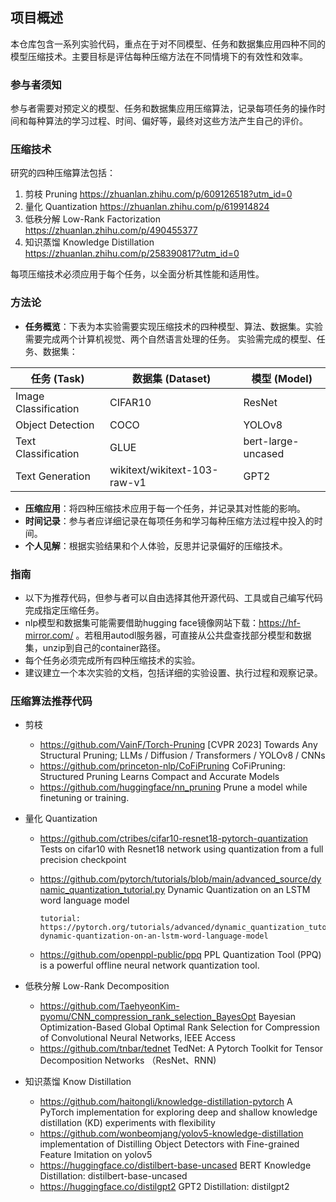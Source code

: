 ## 项目概述
本仓库包含一系列实验代码，重点在于对不同模型、任务和数据集应用四种不同的模型压缩技术。主要目标是评估每种压缩方法在不同情境下的有效性和效率。

### 参与者须知
参与者需要对预定义的模型、任务和数据集应用压缩算法，记录每项任务的操作时间和每种算法的学习过程、时间、偏好等，最终对这些方法产生自己的评价。

### 压缩技术
研究的四种压缩算法包括：
1. 剪枝 Pruning https://zhuanlan.zhihu.com/p/609126518?utm_id=0
2. 量化 Quantization https://zhuanlan.zhihu.com/p/619914824
3. 低秩分解 Low-Rank Factorization https://zhuanlan.zhihu.com/p/490455377
4. 知识蒸馏 Knowledge Distillation https://zhuanlan.zhihu.com/p/258390817?utm_id=0

每项压缩技术必须应用于每个任务，以全面分析其性能和适用性。

### 方法论
- **任务概览**：下表为本实验需要实现压缩技术的四种模型、算法、数据集。实验需要完成两个计算机视觉、两个自然语言处理的任务。
实验需完成的模型、任务、数据集：

| 任务 (Task)             | 数据集 (Dataset)                | 模型 (Model)            |
|-------------------------|---------------------------------|-------------------------|
| Image Classification    | CIFAR10                         | ResNet                  |
| Object Detection        | COCO                            | YOLOv8                    |
| Text Classification     | GLUE                            | bert-large-uncased      |
| Text Generation             | wikitext/wikitext-103-raw-v1    | GPT2                    |

- **压缩应用**：将四种压缩技术应用于每一个任务，并记录其对性能的影响。
- **时间记录**：参与者应详细记录在每项任务和学习每种压缩方法过程中投入的时间。
- **个人见解**：根据实验结果和个人体验，反思并记录偏好的压缩技术。

### 指南
- 以下为推荐代码，但参与者可以自由选择其他开源代码、工具或自己编写代码完成指定压缩任务。
- nlp模型和数据集可能需要借助hugging face镜像网站下载：https://hf-mirror.com/ 。若租用autodl服务器，可直接从公共盘查找部分模型和数据集，unzip到自己的container路径。
- 每个任务必须完成所有四种压缩技术的实验。 
- 建议建立一个本次实验的文档，包括详细的实验设置、执行过程和观察记录。

### 压缩算法推荐代码
- 剪枝
   - https://github.com/VainF/Torch-Pruning [CVPR 2023] Towards Any Structural Pruning; LLMs / Diffusion / Transformers / YOLOv8 / CNNs
   - https://github.com/princeton-nlp/CoFiPruning CoFiPruning: Structured Pruning Learns Compact and Accurate Models
   - https://github.com/huggingface/nn_pruning Prune a model while finetuning or training.

- 量化 Quantization
    - https://github.com/ctribes/cifar10-resnet18-pytorch-quantization Tests on cifar10 with Resnet18 network using quantization from a full precision checkpoint
    - https://github.com/pytorch/tutorials/blob/main/advanced_source/dynamic_quantization_tutorial.py Dynamic Quantization on an LSTM word language model
    
          tutorial: https://pytorch.org/tutorials/advanced/dynamic_quantization_tutorial.html#beta-dynamic-quantization-on-an-lstm-word-language-model
    
    - https://github.com/openppl-public/ppq PPL Quantization Tool (PPQ) is a powerful offline neural network quantization tool.

- 低秩分解 Low-Rank Decomposition
    - https://github.com/TaehyeonKim-pyomu/CNN_compression_rank_selection_BayesOpt Bayesian Optimization-Based Global Optimal Rank Selection for Compression of Convolutional Neural Networks, IEEE Access
    - https://github.com/tnbar/tednet TedNet: A Pytorch Toolkit for Tensor Decomposition Networks （ResNet、RNN)
 
- 知识蒸馏 Know Distillation
    - https://github.com/haitongli/knowledge-distillation-pytorch A PyTorch implementation for exploring deep and shallow knowledge distillation (KD) experiments with flexibility
    - https://github.com/wonbeomjang/yolov5-knowledge-distillation implementation of Distilling Object Detectors with Fine-grained Feature Imitation on yolov5
    - https://huggingface.co/distilbert-base-uncased BERT Knowledge Distillation: distilbert-base-uncased
    - https://huggingface.co/distilgpt2 GPT2 Distillation: distilgpt2 
